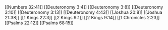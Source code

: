 [[Numbers 32:41]]
[[Deuteronomy 3:4]]
[[Deuteronomy 3:8]]
[[Deuteronomy 3:10]]
[[Deuteronomy 3:13]]
[[Deuteronomy 4:43]]
[[Joshua 20:8]]
[[Joshua 21:38]]
[[1 Kings 22:3]]
[[2 Kings 9:1]]
[[2 Kings 9:14]]
[[1 Chronicles 2:23]]
[[Psalms 22:12]]
[[Psalms 68:15]]

